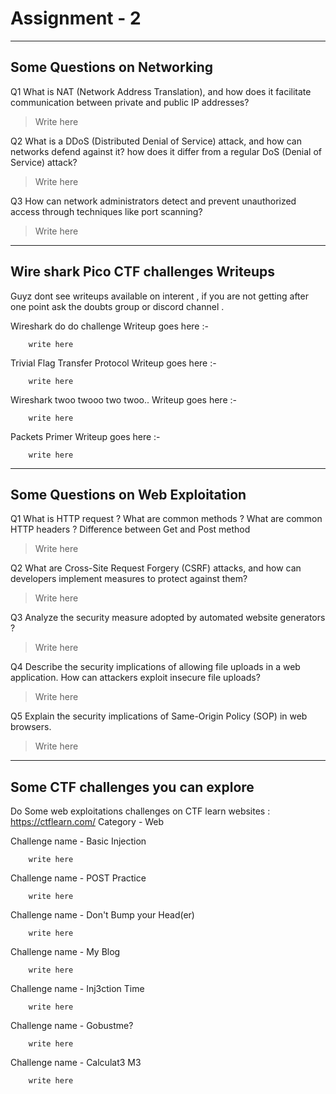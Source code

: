 # Assignment - 2

--- 
## Some Questions on Networking

Q1 What is NAT (Network Address Translation), and how does it facilitate communication between private and public IP addresses?

> Write here

Q2 What is a DDoS (Distributed Denial of Service) attack, and how can networks defend against it? how does it differ from a regular DoS (Denial of Service) attack?

> Write here

Q3 How can network administrators detect and prevent unauthorized access through techniques like port scanning?

> Write here

---
## Wire shark Pico CTF challenges Writeups

Guyz dont see writeups available on interent , if you are not getting  after one point ask the doubts group or discord channel .

Wireshark do do challenge Writeup goes here :-
```
	write here
```

Trivial Flag Transfer Protocol Writeup goes here :-
```
	write here
```

Wireshark twoo twooo two twoo.. Writeup goes here :-
```
	write here
```

Packets Primer  Writeup goes here :-
```
	write here
```
---
## Some Questions on Web Exploitation

Q1 What is  HTTP request ? What are common methods ? What are common HTTP headers ? Difference between Get and Post method

> Write here

Q2 What are Cross-Site Request Forgery (CSRF) attacks, and how can developers implement measures to protect against them?

> Write here

Q3  Analyze the security measure adopted by automated website generators ?

> Write here

Q4 Describe the security implications of allowing file uploads in a web application. How can attackers exploit insecure file uploads?

> Write here

Q5 Explain the security implications of Same-Origin Policy (SOP) in web browsers.

> Write here

---
## Some CTF challenges you can explore 

Do Some web exploitations challenges on CTF learn websites :
https://ctflearn.com/
Category - Web

Challenge name - Basic Injection 
```
	write here
```

Challenge name - POST Practice
```
	write here
```

Challenge name - Don't  Bump your Head(er)
```
	write here
```

Challenge name - My Blog
```
	write here
```

Challenge name - Inj3ction Time
```
	write here
```

Challenge name - Gobustme?
```
	write here
```

Challenge name - Calculat3 M3
```
	write here
```